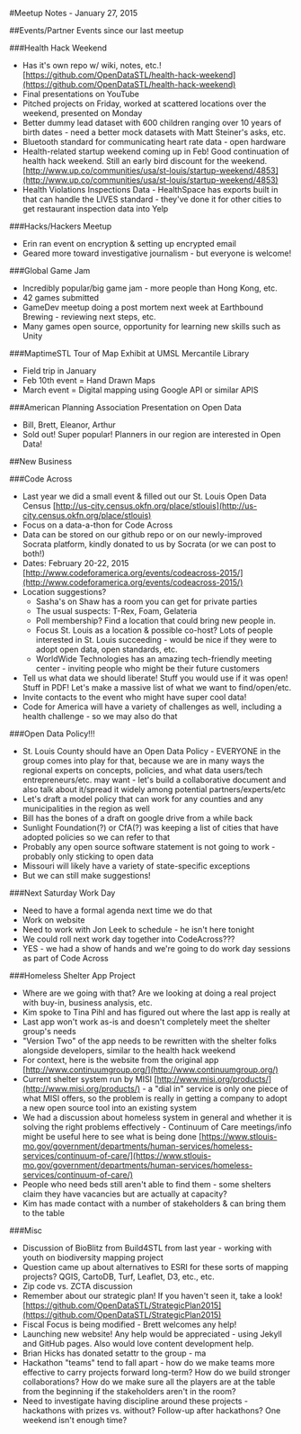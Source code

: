 #Meetup Notes - January 27, 2015

##Events/Partner Events since our last meetup

###Health Hack Weekend

+ Has it's own repo w/ wiki, notes, etc.! [https://github.com/OpenDataSTL/health-hack-weekend](https://github.com/OpenDataSTL/health-hack-weekend)
+ Final presentations on YouTube
+ Pitched projects on Friday, worked at scattered locations over the weekend, presented on Monday
+ Better dummy lead dataset with 600 children ranging over 10 years of birth dates - need a better mock datasets with Matt Steiner's asks, etc.
+ Bluetooth standard for communicating heart rate data - open hardware
+ Health-related startup weekend coming up in Feb!  Good continuation of health hack weekend.  Still an early bird discount for the weekend. [http://www.up.co/communities/usa/st-louis/startup-weekend/4853](http://www.up.co/communities/usa/st-louis/startup-weekend/4853)
+ Health Violations Inspections Data - HealthSpace has exports built in that can handle the LIVES standard - they've done it for other cities to get restaurant inspection data into Yelp

###Hacks/Hackers Meetup

+ Erin ran event on encryption & setting up encrypted email
+ Geared more toward investigative journalism - but everyone is welcome!

###Global Game Jam

+ Incredibly popular/big game jam - more people than Hong Kong, etc.
+ 42 games submitted
+ GameDev meetup doing a post mortem next week at Earthbound Brewing - reviewing next steps, etc.
+ Many games open source, opportunity for learning new skills such as Unity

###MaptimeSTL Tour of Map Exhibit at UMSL Mercantile Library

+ Field trip in January
+ Feb 10th event = Hand Drawn Maps
+ March event = Digital mapping using Google API or similar APIS

###American Planning Association Presentation on Open Data

+ Bill, Brett, Eleanor, Arthur
+ Sold out! Super popular! Planners in our region are interested in Open Data!

##New Business

###Code Across
+ Last year we did a small event & filled out our St. Louis Open Data Census [http://us-city.census.okfn.org/place/stlouis](http://us-city.census.okfn.org/place/stlouis)
+ Focus on a data-a-thon for Code Across
+ Data can be stored on our github repo or on our newly-improved Socrata platform, kindly donated to us by Socrata (or we can post to both!)
+ Dates: February 20-22, 2015 [http://www.codeforamerica.org/events/codeacross-2015/](http://www.codeforamerica.org/events/codeacross-2015/)
+ Location suggestions? 
    + Sasha's on Shaw has a room you can get for private parties
    + The usual suspects: T-Rex, Foam, Gelateria
    + Poll membership? Find a location that could bring new people in.
    + Focus St. Louis as a location & possible co-host? Lots of people interested in St. Louis succeeding - would be nice if they were to adopt open data, open standards, etc.
    + WorldWide Technologies has an amazing tech-friendly meeting center - inviting people who might be their future customers
+ Tell us what data we should liberate!  Stuff you would use if it was open!  Stuff in PDF!  Let's make a massive list of what we want to find/open/etc.
+ Invite contacts to the event who might have super cool data!
+ Code for America will have a variety of challenges as well, including a health challenge - so we may also do that

###Open Data Policy!!!
+ St. Louis County should have an Open Data Policy - EVERYONE in the group comes into play for that, because we are in many ways the regional experts on concepts, policies, and what data users/tech entrepreneurs/etc. may want - let's build a collaborative document and also talk about it/spread it widely among potential partners/experts/etc
+ Let's draft a model policy that can work for any counties and any municipalities in the region as well
+ Bill has the bones of a draft on google drive from a while back
+ Sunlight Foundation(?) or CfA(?) was keeping a list of cities that have adopted policies so we can refer to that
+ Probably any open source software statement is not going to work - probably only sticking to open data
+ Missouri will likely have a variety of state-specific exceptions
+ But we can still make suggestions!

###Next Saturday Work Day 
+ Need to have a formal agenda next time we do that
+ Work on website
+ Need to work with Jon Leek to schedule - he isn't here tonight
+ We could roll next work day together into CodeAcross???
+ YES - we had a show of hands and we're going to do work day sessions as part of Code Across

###Homeless Shelter App Project
+ Where are we going with that?  Are we looking at doing a real project with buy-in, business analysis, etc.
+ Kim spoke to Tina Pihl and has figured out where the last app is really at
+ Last app won't work as-is and doesn't completely meet the shelter group's needs
+ "Version Two" of the app needs to be rewritten with the shelter folks alongside developers, similar to the health hack weekend
+ For context, here is the website from the original app [http://www.continuumgroup.org/](http://www.continuumgroup.org/)
+ Current shelter system run by MISI [http://www.misi.org/products/](http://www.misi.org/products/) - a "dial in" service is only one piece of what MISI offers, so the problem is really in getting a company to adopt a new open source tool into an existing system
+ We had a discussion about homeless system in general and whether it is solving the right problems effectively - Continuum of Care meetings/info might be useful here to see what is being done [https://www.stlouis-mo.gov/government/departments/human-services/homeless-services/continuum-of-care/](https://www.stlouis-mo.gov/government/departments/human-services/homeless-services/continuum-of-care/)
+ People who need beds still aren't able to find them - some shelters claim they have vacancies but are actually at capacity?
+ Kim has made contact with a number of stakeholders & can bring them to the table

###Misc
+ Discussion of BioBlitz from Build4STL from last year - working with youth on biodiversity mapping project
+ Question came up about alternatives to ESRI for these sorts of mapping projects?  QGIS, CartoDB, Turf, Leaflet, D3, etc., etc.
+ Zip code vs. ZCTA discussion
+ Remember about our strategic plan! If you haven't seen it, take a look! [https://github.com/OpenDataSTL/StrategicPlan2015](https://github.com/OpenDataSTL/StrategicPlan2015)
+ Fiscal Focus is being modified - Brett welcomes any help!
+ Launching new website! Any help would be appreciated - using Jekyll and GitHub pages.  Also would love content development help.
+ Brian Hicks has donated setattr to the group - ma
+ Hackathon "teams" tend to fall apart - how do we make teams more effective to carry projects forward long-term? How do we build stronger collaborations? How do we make sure all the players are at the table from the beginning if the stakeholders aren't in the room?
+ Need to investigate having discipline around these projects - hackathons with prizes vs. without? Follow-up after hackathons? One weekend isn't enough time?

